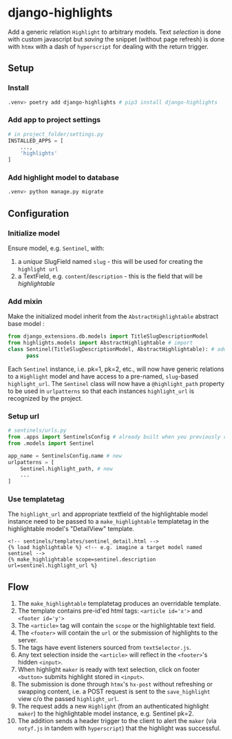 # django-highlights

Add a generic relation `Highlight` to arbitrary models. Text _selection_ is done with custom javascript but _saving_ the snippet (without page refresh) is done with `htmx` with a dash of `hyperscript` for dealing with the return trigger.

## Setup

### Install

```zsh
.venv> poetry add django-highlights # pip3 install django-highlights
```

### Add app to project settings

```python
# in project_folder/settings.py
INSTALLED_APPS = [
    ...,
    'highlights'
]
```

### Add highlight model to database

```zsh
.venv> python manage.py migrate
```

## Configuration

### Initialize model

Ensure model, e.g. `Sentinel`, with:

1. a _unique_ SlugField named `slug` - this will be used for creating the `highlight url`
2. a TextField, e.g. `content`/`description` - this is the field that will be _highlightable_

### Add mixin

Make the initialized model inherit from the `AbstractHighlightable` abstract base model :

```python
from django_extensions.db.models import TitleSlugDescriptionModel
from highlights.models import AbstractHighlightable # import
class Sentinel(TitleSlugDescriptionModel, AbstractHighlightable): # add
      pass
```

Each `Sentinel` instance, i.e. pk=1, pk=2, etc., will now have generic relations to a `Highlight` model and have access to a pre-named, `slug`-based `highlight_url`. The `Sentinel` class will now have a `@highlight_path` property to be used in `urlpatterns` so that each instances `highlight_url` is recognized by the project.

### Setup url

```python
# sentinels/urls.py
from .apps import SentinelsConfig # already built when you previously created `sentinels` via python manage.py startapp sentinels
from .models import Sentinel

app_name = SentinelsConfig.name # new
urlpatterns = [
    Sentinel.highlight_path, # new
    ...
]
```

### Use templatetag

The `highlight_url` and appropriate textfield of the highlightable model instance need to be passed to a `make_highlightable` templatetag in the highlightable model's "DetailView" template.

```jinja
<!-- sentinels/templates/sentinel_detail.html -->
{% load highlightable %} <!-- e.g. imagine a target model named sentinel -->
{% make_highlightable scope=sentinel.description url=sentinel.highlight_url %}
```

## Flow

1. The `make_highlightable` templatetag produces an overridable template.
2. The template contains pre-id'ed html tags: `<article id='x'>` and `<footer id='y'>`
3. The `<article>` tag will contain the `scope` or the highlightable text field.
4. The `<footer>` will contain the `url` or the submission of highlights to the server.
5. The tags have event listeners sourced from `textSelector.js`.
6. Any text selection inside the `<article>` will reflect in the `<footer>`'s hidden `<input>`.
7. When highlight `maker` is ready with text selection, click on footer `<button>` submits highlight stored in `<input>`.
8. The submission is done through `htmx`'s `hx-post` without refreshing or swapping content, i.e. a POST request is sent to the `save_highlight` view c/o the passed `highlight_url`.
9. The request adds a new `Highlight` (from an authenticated highlight `maker`) to the highlightable model instance, e.g. Sentinel pk=2.
10. The addition sends a header trigger to the client to alert the `maker` (via `notyf.js` in tandem with `hyperscript`) that the highlight was successful.
